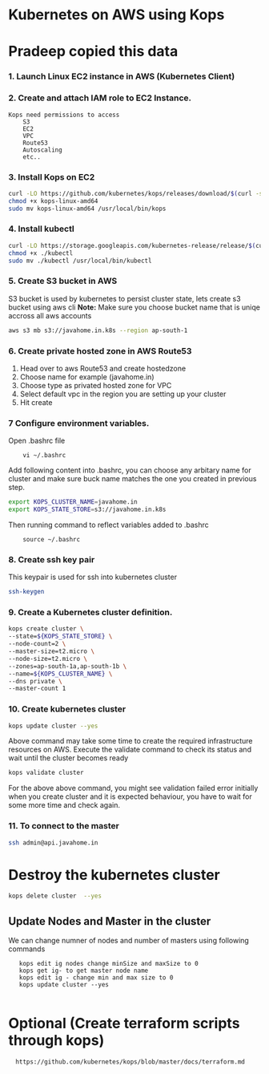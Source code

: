 # Kubernetes on AWS using Kops
# Pradeep copied this data
### 1. Launch Linux EC2 instance in AWS (Kubernetes Client)
### 2. Create and attach IAM role to EC2 Instance.
	Kops need permissions to access
		S3
		EC2
		VPC
		Route53
		Autoscaling
		etc..
### 3. Install Kops on EC2
```sh
curl -LO https://github.com/kubernetes/kops/releases/download/$(curl -s https://api.github.com/repos/kubernetes/kops/releases/latest | grep tag_name | cut -d '"' -f 4)/kops-linux-amd64
chmod +x kops-linux-amd64
sudo mv kops-linux-amd64 /usr/local/bin/kops
```

### 4. Install kubectl
```sh
curl -LO https://storage.googleapis.com/kubernetes-release/release/$(curl -s https://storage.googleapis.com/kubernetes-release/release/stable.txt)/bin/linux/amd64/kubectl
chmod +x ./kubectl
sudo mv ./kubectl /usr/local/bin/kubectl
```
### 5. Create S3 bucket in AWS
S3 bucket is used by kubernetes to persist cluster state, lets create s3 bucket using aws cli
**Note:**  Make sure you choose bucket name that is uniqe accross all aws accounts

```sh
aws s3 mb s3://javahome.in.k8s --region ap-south-1
```
### 6. Create private hosted zone in AWS Route53
 1. Head over to aws Route53 and create hostedzone
 2. Choose name for example (javahome.in)
 3. Choose type as privated hosted zone for VPC
 4. Select default vpc in the region you are setting up your cluster
 5. Hit create

### 7 Configure environment variables.
Open .bashrc file 
```
	vi ~/.bashrc
```
Add following content into .bashrc, you can choose any arbitary name for cluster and make sure buck name matches the one you created in previous step.

```sh
export KOPS_CLUSTER_NAME=javahome.in
export KOPS_STATE_STORE=s3://javahome.in.k8s
```
Then running command to reflect variables added to .bashrc
```
	source ~/.bashrc
```
### 8. Create ssh key pair
This keypair is used for ssh into kubernetes cluster

```sh
ssh-keygen
```

### 9. Create a Kubernetes cluster definition.
```sh
kops create cluster \
--state=${KOPS_STATE_STORE} \
--node-count=2 \
--master-size=t2.micro \
--node-size=t2.micro \
--zones=ap-south-1a,ap-south-1b \
--name=${KOPS_CLUSTER_NAME} \
--dns private \
--master-count 1
```

### 10. Create kubernetes cluster

```sh
kops update cluster --yes
```
Above command may take some time to create the required infrastructure resources on AWS. Execute the validate command to check its status and wait until the cluster becomes ready

```sh
kops validate cluster
```
For the above above command, you might see validation failed error initially when you create cluster and it is expected behaviour, you have to wait for some more time and check again.

### 11. To connect to the master
```sh
ssh admin@api.javahome.in
```
# Destroy the kubernetes cluster
```sh
kops delete cluster  --yes
```

## Update Nodes and Master in the cluster
We can change numner of nodes and number of masters using following commands
```
   kops edit ig nodes change minSize and maxSize to 0
   kops get ig- to get master node name
   kops edit ig - change min and max size to 0
   kops update cluster --yes
 
```
# Optional (Create terraform scripts through kops)

```
  https://github.com/kubernetes/kops/blob/master/docs/terraform.md

```
